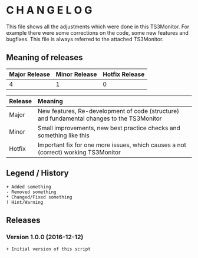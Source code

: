 # C H A N G E L O G

This file shows all the adjustments which were done in this TS3Monitor. For example there were some corrections on the code, some new features and bugfixes. This file is always referred to the attached TS3Monitor.

## Meaning of releases

Major Release | Minor Release | Hotfix Release
:------------- | :------------- | :-------------
4 | 1 | 0

Release | Meaning
:------------- | :-------------
Major | New features, Re-development of code (structure) and fundamental changes to the TS3Monitor
Minor | Small improvements, new best practice checks and something like this
Hotfix | Important fix for one more issues, which causes a not (correct) working TS3Monitor

## Legend / History

	+ Added something
	- Removed something
	* Changed/Fixed something
	! Hint/Warning

## Releases

### Version 1.0.0 (2016-12-12)

	+ Initial version of this script
